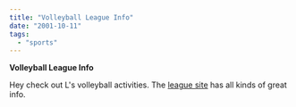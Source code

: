 ```yaml
---
title: "Volleyball League Info"
date: "2001-10-11"
tags: 
  - "sports"
---
```


**Volleyball League Info**

Hey check out L's volleyball activities. The [league site](http://www.emeraldcityleague.org/Volleyball.htm) has all kinds of great info.
